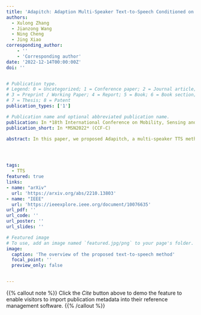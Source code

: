 ```yaml
---
title: 'Adapitch: Adaption Multi-Speaker Text-to-Speech Conditioned on Pitch Disentangling with Untranscribed Data'
authors:
  - Xulong Zhang
  - Jianzong Wang
  - Ning Cheng
  - Jing Xiao 
corresponding_author:
    - ''
    - 'Corresponding author'
date: '2022-12-14T00:00:00Z'
doi: ''


# Publication type.
# Legend: 0 = Uncategorized; 1 = Conference paper; 2 = Journal article;
# 3 = Preprint / Working Paper; 4 = Report; 5 = Book; 6 = Book section;
# 7 = Thesis; 8 = Patent
publication_types: ['1']

# Publication name and optional abbreviated publication name.
publication: In *18th International Conference on Mobility, Sensing and Networking*
publication_short: In *MSN2022* (CCF-C)

abstract: In this paper, we proposed Adapitch, a multi-speaker TTS method that makes adaptation of the supervised module with untranscribed data. We design two self supervised modules to train the text encoder and mel decoder separately with untranscribed data to enhance the representation of text and mel. To better handle the prosody information in a synthesized voice, a supervised TTS module is designed conditioned on content disentangling of pitch, text, and speaker. The training phase was separated into two parts, pretrained and fixed the text encoder and mel decoder with unsupervised mode, then the supervised mode on the disentanglement of TTS. Experiment results show that the Adaptich achieved much better quality than baseline methods.




tags:
  - TTS
featured: true
links:
- name: "arXiv"
  url: 'https://arxiv.org/abs/2210.13803'
- name: "IEEE"
  url: 'https://ieeexplore.ieee.org/document/10076635'
url_pdf: ''
url_code: ''
url_poster: ''
url_slides: ''

# Featured image
# To use, add an image named `featured.jpg/png` to your page's folder.
image:
  caption: 'The overview of the proposed text-to-speech method'
  focal_point: ''
  preview_only: false


---
```


{{% callout note %}}
Click the _Cite_ button above to demo the feature to enable visitors to import publication metadata into their reference management software.
{{% /callout %}}

